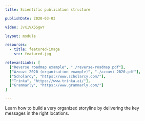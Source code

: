 ```yaml
---
title: Scientific publication structure

publishDate: 2020-03-03

video: JvK1VX5SgwY

layout: module

resources:
  - title: featured-image
    src: featured.jpg

relevantLinks: [
  ["Reverse roadmap example", "./reverse-roadmap.pdf"],
  ["Azouvi 2020 (organisation example)", "./azouvi-2020.pdf"],
  ["Scholarcy", "https://www.scholarcy.com/"],
  ["Trinka", "https://www.trinka.ai/"],
  ["Grammarly", "https://www.grammarly.com/"]
]    

---
```


Learn how to build a very organized storyline by delivering the key messages in the right locations.

<!--more-->
